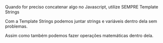 Quando for preciso concatenar algo no Javascript, utilize SEMPRE Template Strings

Com a Template Strings podemos juntar strings e variáveis dentro dela sem problemas.

Assim como também podemos fazer operações matemáticas dentro dela.

